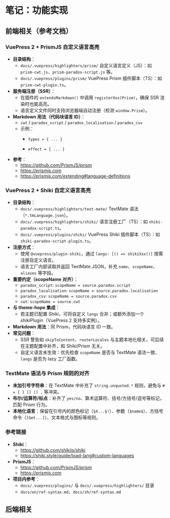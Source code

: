 # 笔记：功能实现

## 前端相关（参考文档）

### VuePress 2 + PrismJS 自定义语言高亮

- **目录结构**：
  - `docs/.vuepress/highlighters/prism/` 自定义语言定义（JS）：如 `prism-cwt.js`、`prism-paradox-script.js` 等。
  - `docs/.vuepress/plugins/prism/` VuePress Prism 插件脚本（TS）：如 `prism-cwt-plugin.ts`。
- **服务端注册（SSR）**：
  - 在插件的 `extendsMarkdown()` 中调用 `registerXxx(Prism)`，确保 SSR 渲染时也能高亮。
  - 语言定义文件同时支持浏览器端自动注册（检测 `window.Prism`）。
- **Markdown 用法（代码块语言 ID）**：
  - `cwt` / `paradox_script` / `paradox_localisation` / `paradox_csv`
  - 示例：
    - ```cwt
      types = { ... }
      ```
    - ```paradox_script
      effect = { ... }
      ```
- **参考**：
  - https://github.com/PrismJS/prism
  - https://prismjs.com
  - https://prismjs.com/extending#language-definitions

### VuePress 2 + Shiki 自定义语言高亮

- **目录结构**：
  - `docs/.vuepress/highlighters/text-mate/` TextMate 语法（`*.tmLanguage.json`）。
  - `docs/.vuepress/highlighters/shiki/` 语言注册工厂（TS）：如 `shiki-paradox-script.ts`。
  - `docs/.vuepress/plugins/shiki/` VuePress Shiki 插件脚本（TS）：如 `shiki-paradox-script-plugin.ts`。
- **注册方式**：
  - 使用 `@vuepress/plugin-shiki`，通过 `langs: [() => shikiXxx()]` 按需注册自定义语言。
  - 语言工厂内部读取并返回 TextMate JSON，补充 `name`、`scopeName`、`aliases` 等字段。
- **重要约定（scopeName 对齐）**：
  - `paradox_script`: `scopeName = source.paradox.script`
  - `paradox_localisation`: `scopeName = source.paradox.localisation`
  - `paradox_csv`: `scopeName = source.paradox.csv`
  - `cwt`: `scopeName = source.cwt`
- **与 theme-hope 集成**：
  - 若主题已配置 Shiki，可将自定义 `langs` 合并；或额外添加一个 shikiPlugin（VuePress 2 支持多实例）。
- **Markdown 用法**：同 Prism，代码块语言 ID 一致。
- **常见问题**：
  - SSR 警告如 `skipToContent`、`routerLocales` 与主题本地化相关，可后续在主题配置中补齐，和 Shiki/Prism 无关。
  - 自定义语言未生效：优先检查 `scopeName` 是否与 TextMate 语法一致、`langs` 是否为 lazy 工厂函数。

### TextMate 语法与 Prism 规则的对齐

- **未加引号字符串**：在 TextMate 中补充了 `string.unquoted.*` 规则，避免与 `# = { } [] () ,` 等冲突。
- **布尔/运算符/标点**：补齐了 `yes/no`、算术运算符、括号/方括号/逗号等标记，匹配 Prism 行为。
- **本地化语言**：保留在引号内的颜色标记（`§X...§!`）、参数（`$name$`）、方括号命令（`[Get...]`）、文本格式与图标等规则。

### 参考链接

- **Shiki**：
  - https://github.com/shikijs/shiki
  - https://shiki.style/guide/load-lang#custom-languages
- **PrismJS**：
  - https://github.com/PrismJS/prism
  - https://prismjs.com
- **项目内参考**：
  - `docs/.vuepress/plugins/` 与 `docs/.vuepress/highlighters/` 目录
  - `docs/en/ref-syntax.md`、`docs/zh/ref-syntax.md`

## 后端相关
